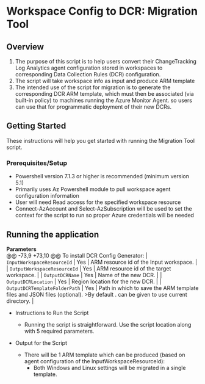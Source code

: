# Workspace Config to DCR: Migration Tool

## Overview 
1. The purpose of this script is to help users convert their ChangeTracking Log Analytics agent configuration stored in workspaces to corresponding Data Collection Rules (DCR) configuration.
2. The script will take workspace info as input and produce ARM template
3. The intended use of the script for migration is to generate the corresponding DCR ARM template, which must then be associated (via built-in policy) to machines running the Azure Monitor Agent. 
so users can use that for programmatic deployment of their new DCRs.


## Getting Started

These instructions will help you get started with running the Migration Tool script.

### Prerequisites/Setup

- Powershell version 7.1.3 or higher is recommended (minimum version 5.1)
- Primarily uses Az Powershell module to pull workspace agent configuration information
- User will need Read access for the specified workspace resource
- Connect-AzAccount and Select-AzSubscription will be used to set the context for the script to run so proper Azure credentials will be needed

## Running the application

**Parameters**  
	@@ -73,9 +73,10 @@ To install DCR Config Generator:
	| `InputWorkspaceResourceId` | Yes | ARM resource id of the Input workspace. |
	| `OutputWorkspaceResourceId` | Yes | ARM resource id of the target workspace. |
	| `OutputDCRName` | Yes | Name of the new DCR. |
	| `OutputDCRLocation` | Yes | Region location for the new DCR. |
	| `OutputDCRTemplateFolderPath` | Yes | Path in which to save the ARM template files and JSON files (optional). >By default . can be given to use current directory. |  
	
- Instructions to Run the Script
	- Running the script is straightforward.  Use the script location along with 5 required parameters.


- Output for the Script
	- There will be 1 ARM template which can be produced (based on agent configuration of the InputWorkspaceResourceId): 
		- Both Windows and Linux settings will be migrated in a single template.


